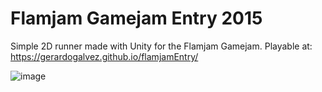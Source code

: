 # Flamjam Gamejam Entry 2015
Simple 2D runner made with Unity for the Flamjam Gamejam.
Playable at: https://gerardogalvez.github.io/flamjamEntry/

![image](https://github.com/gerardogalvez/flamjamEntry/assets/8509232/c3438cb0-92b1-4683-a1b4-fb84929a847b)
